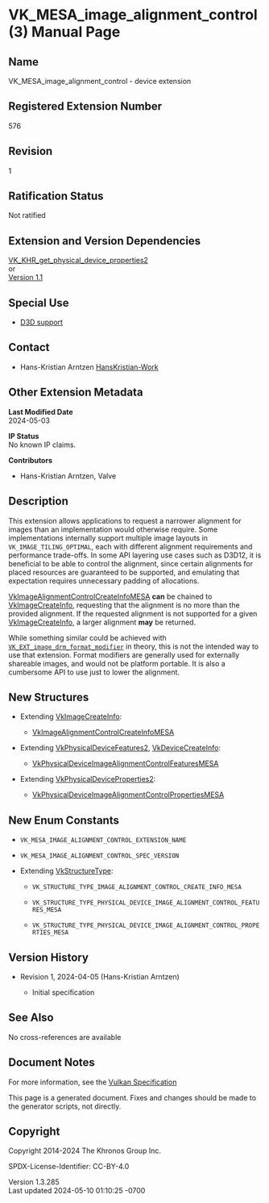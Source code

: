 # VK_MESA_image_alignment_control(3) Manual Page

## Name

VK_MESA_image_alignment_control - device extension



## <a href="#_registered_extension_number" class="anchor"></a>Registered Extension Number

576

## <a href="#_revision" class="anchor"></a>Revision

1

## <a href="#_ratification_status" class="anchor"></a>Ratification Status

Not ratified

## <a href="#_extension_and_version_dependencies" class="anchor"></a>Extension and Version Dependencies

[VK_KHR_get_physical_device_properties2](https://registry.khronos.org/vulkan/specs/1.3-extensions/man/html/VK_KHR_get_physical_device_properties2.html)  
or  
[Version 1.1](#versions-1.1)  

## <a href="#_special_use" class="anchor"></a>Special Use

- <a
  href="https://registry.khronos.org/vulkan/specs/1.3-extensions/html/vkspec.html#extendingvulkan-compatibility-specialuse"
  target="_blank" rel="noopener">D3D support</a>

## <a href="#_contact" class="anchor"></a>Contact

- Hans-Kristian Arntzen <a
  href="https://github.com/KhronosGroup/Vulkan-Docs/issues/new?body=%5BVK_MESA_image_alignment_control%5D%20@HansKristian-Work%0A*Here%20describe%20the%20issue%20or%20question%20you%20have%20about%20the%20VK_MESA_image_alignment_control%20extension*"
  target="_blank" rel="nofollow noopener"><em></em>HansKristian-Work</a>

## <a href="#_other_extension_metadata" class="anchor"></a>Other Extension Metadata

**Last Modified Date**  
2024-05-03

**IP Status**  
No known IP claims.

**Contributors**  
- Hans-Kristian Arntzen, Valve

## <a href="#_description" class="anchor"></a>Description

This extension allows applications to request a narrower alignment for
images than an implementation would otherwise require. Some
implementations internally support multiple image layouts in
`VK_IMAGE_TILING_OPTIMAL`, each with different alignment requirements
and performance trade-offs. In some API layering use cases such as
D3D12, it is beneficial to be able to control the alignment, since
certain alignments for placed resources are guaranteed to be supported,
and emulating that expectation requires unnecessary padding of
allocations.

[VkImageAlignmentControlCreateInfoMESA](https://registry.khronos.org/vulkan/specs/1.3-extensions/man/html/VkImageAlignmentControlCreateInfoMESA.html)
**can** be chained to [VkImageCreateInfo](https://registry.khronos.org/vulkan/specs/1.3-extensions/man/html/VkImageCreateInfo.html),
requesting that the alignment is no more than the provided alignment. If
the requested alignment is not supported for a given
[VkImageCreateInfo](https://registry.khronos.org/vulkan/specs/1.3-extensions/man/html/VkImageCreateInfo.html), a larger alignment **may**
be returned.

While something similar could be achieved with
[`VK_EXT_image_drm_format_modifier`](VK_EXT_image_drm_format_modifier.html)
in theory, this is not the intended way to use that extension. Format
modifiers are generally used for externally shareable images, and would
not be platform portable. It is also a cumbersome API to use just to
lower the alignment.

## <a href="#_new_structures" class="anchor"></a>New Structures

- Extending [VkImageCreateInfo](https://registry.khronos.org/vulkan/specs/1.3-extensions/man/html/VkImageCreateInfo.html):

  - [VkImageAlignmentControlCreateInfoMESA](https://registry.khronos.org/vulkan/specs/1.3-extensions/man/html/VkImageAlignmentControlCreateInfoMESA.html)

- Extending [VkPhysicalDeviceFeatures2](https://registry.khronos.org/vulkan/specs/1.3-extensions/man/html/VkPhysicalDeviceFeatures2.html),
  [VkDeviceCreateInfo](https://registry.khronos.org/vulkan/specs/1.3-extensions/man/html/VkDeviceCreateInfo.html):

  - [VkPhysicalDeviceImageAlignmentControlFeaturesMESA](https://registry.khronos.org/vulkan/specs/1.3-extensions/man/html/VkPhysicalDeviceImageAlignmentControlFeaturesMESA.html)

- Extending
  [VkPhysicalDeviceProperties2](https://registry.khronos.org/vulkan/specs/1.3-extensions/man/html/VkPhysicalDeviceProperties2.html):

  - [VkPhysicalDeviceImageAlignmentControlPropertiesMESA](https://registry.khronos.org/vulkan/specs/1.3-extensions/man/html/VkPhysicalDeviceImageAlignmentControlPropertiesMESA.html)

## <a href="#_new_enum_constants" class="anchor"></a>New Enum Constants

- `VK_MESA_IMAGE_ALIGNMENT_CONTROL_EXTENSION_NAME`

- `VK_MESA_IMAGE_ALIGNMENT_CONTROL_SPEC_VERSION`

- Extending [VkStructureType](https://registry.khronos.org/vulkan/specs/1.3-extensions/man/html/VkStructureType.html):

  - `VK_STRUCTURE_TYPE_IMAGE_ALIGNMENT_CONTROL_CREATE_INFO_MESA`

  - `VK_STRUCTURE_TYPE_PHYSICAL_DEVICE_IMAGE_ALIGNMENT_CONTROL_FEATURES_MESA`

  - `VK_STRUCTURE_TYPE_PHYSICAL_DEVICE_IMAGE_ALIGNMENT_CONTROL_PROPERTIES_MESA`

## <a href="#_version_history" class="anchor"></a>Version History

- Revision 1, 2024-04-05 (Hans-Kristian Arntzen)

  - Initial specification

## <a href="#_see_also" class="anchor"></a>See Also

No cross-references are available

## <a href="#_document_notes" class="anchor"></a>Document Notes

For more information, see the <a
href="https://registry.khronos.org/vulkan/specs/1.3-extensions/html/vkspec.html#VK_MESA_image_alignment_control"
target="_blank" rel="noopener">Vulkan Specification</a>

This page is a generated document. Fixes and changes should be made to
the generator scripts, not directly.

## <a href="#_copyright" class="anchor"></a>Copyright

Copyright 2014-2024 The Khronos Group Inc.

SPDX-License-Identifier: CC-BY-4.0

Version 1.3.285  
Last updated 2024-05-10 01:10:25 -0700
